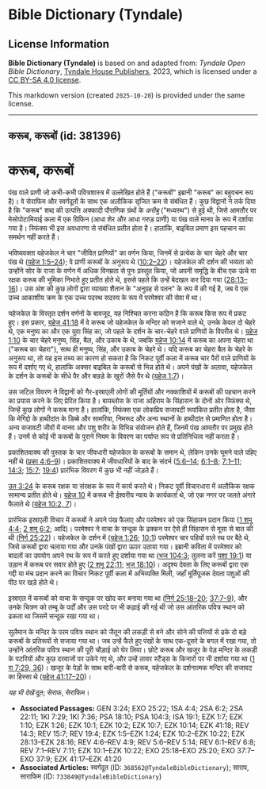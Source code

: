 # Bible Dictionary (Tyndale)

## License Information

**Bible Dictionary (Tyndale)** is based on and adapted from: _Tyndale Open Bible Dictionary_, [Tyndale House Publishers](https://tyndaleopenresources.com/), 2023, which is licensed under a [CC BY-SA 4.0 license](https://creativecommons.org/licenses/by-sa/4.0/legalcode.en).

This markdown version (created `2025-10-20`) is provided under the same license.



--------------------------------

## करूब, करूबों (id: 381396)

करूब, करूबों
============

पंख वाले प्राणी जो कभी\-कभी पवित्रशास्त्र में उल्लेखित होते हैं ("करूबों" इब्रानी "करूब" का बहुवचन रूप है)। वे सेराफिम और स्वर्गदूतों के साथ एक अलौकिक सृजित क्रम से संबंधित हैं। कुछ विद्वानों ने तर्क दिया है कि "करूब" शब्द की उत्पत्ति अक्कादी पौराणिक ग्रंथों के *करीबु* ("मध्यस्थ") से हुई थी, जिसे आमतौर पर मेसोपोटामियाई कला में एक ग्रिफिन (आधा शेर और आधा गरुड़ प्राणी) या पंख वाले मानव के रूप में दर्शाया गया है। स्फिंक्स भी इस अवधारणा से संबंधित प्रतीत होता है। हालांकि, बाइबिल प्रमाण इस पहचान का समर्थन नहीं करते हैं।

भविष्यवक्ता यहेजकेल ने चार "जीवित प्राणियों" का वर्णन किया, जिनमें से प्रत्येक के चार चेहरे और चार पंख थे ([यहेज 1:5–24](https://ref.ly/Ezek1:5-Ezek1:24)); वे प्राणी करूबों के अनुरूप थे ([10:2–22](https://ref.ly/Ezek10:2-Ezek10:22))। यहेजकेल की दर्शन की भव्यता को उन्होंने सोर के राजा के वर्णन में अधिक विनम्रता से पुनः प्रस्तुत किया, जो अपनी समृद्धि के बीच एक ऊंचे या रक्षक करूब की भूमिका निभाते हुए प्रतीत होते थे, इससे पहले कि उन्हें बेदखल कर दिया गया ([28:13–16](https://ref.ly/Ezek28:13-Ezek28:16))। उस अंश की कुछ लोगों द्वारा व्याख्या शैतान के "अनुग्रह से पतन" के रूप में की गई है, जब वे एक उच्च आकाशीय क्रम के एक उच्च पदस्थ सदस्य के रूप में परमेश्वर की सेवा में था।

यहेजकेल के विस्तृत दर्शन वर्णनों के बावजूद, यह निश्चित करना कठिन है कि करूब किस रूप में प्रकट हुए। इस प्रकार, [यहेज 41:18](https://ref.ly/Ezek41:18) में वे करूब जो यहेजकेल के मन्दिर को सजाने वाले थे, उनके केवल दो चेहरे थे, एक मनुष्य का और एक युवा सिंह का, जो पहले के दर्शन के चार\-चेहरे वाले प्राणियों के विपरीत थे। [यहेज 1:10](https://ref.ly/Ezek1:10) के चार चेहरे मनुष्य, सिंह, बैल, और उकाब के थे, जबकि [यहेज 10:14](https://ref.ly/Ezek10:14) में करूब का अपना चेहरा था ("करूब का चेहरा"), साथ ही मनुष्य, सिंह, और उकाब के चेहरे थे। यदि करूब का चेहरा बैल के चेहरे के अनुरूप था, तो यह इस तथ्य का कारण हो सकता है कि निकट पूर्वी कला में करूब चार पैरों वाले प्राणियों के रूप में दर्शाए गए थे, हालांकि अक्सर बाइबिल के करूबों से भिन्न होते थे। अपने पंखों के अलावा, यहेजकेल के दर्शन के करूबों के सीधे पैर और बछड़े के खुरों जैसे पैर थे ([यहेज 1:7](https://ref.ly/Ezek1:7))।

उस जटिल विवरण ने विद्वानों को गैर\-इस्राएली लोगों की मूर्तियों और नक्काशियों में करूबों की पहचान करने का प्रयास करने के लिए प्रेरित किया है। बायब्लोस के राजा अहिराम के सिंहासन के दोनों ओर स्फिंक्स थे, जिन्हें कुछ लोगों ने करूब माना है। हालांकि, स्फिंक्स एक लोकप्रिय सजावटी रूपांकित प्रतीत होता है, जैसा कि मेगिद्दो के हाथीदांत के डिब्बे और सामरिया, निमरूद और अन्य स्थानों के हाथीदांत से प्रमाणित होता है। अन्य सजावटी जीवों में मानव और पशु शरीर के विभिन्न संयोजन होते हैं, जिनमें पंख आमतौर पर प्रमुख होते हैं। उनमें से कोई भी करूबों के पुराने नियम के विवरण का पर्याप्त रूप से प्रतिनिधित्व नहीं करता है।

प्रकाशितवाक्य की पुस्तक के चार जीवधारी यहेजकेल के करूबों के समान थे, लेकिन उनके घूमने वाले पहिए नहीं थे ([प्रका 4:6–9](https://ref.ly/Rev4:6-Rev4:9))। प्रकाशितवाक्य में जीवधारियों के बाद के संदर्भ ([5:6–14](https://ref.ly/Rev5:6-Rev5:14); [6:1–8](https://ref.ly/Rev6:1-Rev6:8); [7:1–11](https://ref.ly/Rev7:1-Rev7:11); [14:3](https://ref.ly/Rev14:3); [15:7](https://ref.ly/Rev15:7); [19:4](https://ref.ly/Rev19:4)) प्रारंभिक विवरण में कुछ भी नहीं जोड़ते हैं।

[उत 3:24](https://ref.ly/Gen3:24) के करूब रक्षक या संरक्षक के रूप में कार्य करते थे। निकट पूर्वी विचारधारा में अलौकिक रक्षक सामान्य प्रतीत होते थे। [यहेज 10](https://ref.ly/Ezek10:1-Ezek10:22) में करूब भी ईश्वरीय न्याय के कार्यकर्ता थे, जो एक नगर पर जलते अंगारे फैलाते थे ([यहेज 10:2, 7](https://ref.ly/Ezek10:2,Ezek10:7))।

प्रारंभिक इस्राएली विचार में करूबों ने अपने पंख फैलाए और परमेश्वर को एक सिंहासन प्रदान किया ([1 शमू 4:4](https://ref.ly/1Sam4:4); [2 शमू 6:2](https://ref.ly/2Sam6:2); आदि)। परमेश्वर ने वाचा के सन्दूक के ढक्कन पर ऐसे ही सिंहासन से मूसा से बात की थी ([निर्ग 25:22](https://ref.ly/Exod25:22))। यहेजकेल के दर्शन में ([यहेज 1:26](https://ref.ly/Ezek1:26); [10:1](https://ref.ly/Ezek10:1)) परमेश्वर चार पहियों वाले रथ पर बैठे थे, जिसे करूबों द्वारा चलाया गया और उनके पंखों द्वारा ऊपर उठाया गया। इब्रानी कविता में परमेश्वर को बादलों का उपयोग अपने रथ के रूप में करते हुए दर्शाया गया था ([भज 104:3](https://ref.ly/Ps104:3); तुलना करें [यशा 19:1](https://ref.ly/Isa19:1)) या उड़ान में करूब पर सवार होते हुए ([2 शमू 22:11](https://ref.ly/2Sam22:11); [भज 18:10](https://ref.ly/Ps18:10))। अदृश्य देवता के लिए करूबों द्वारा एक गद्दी या मंच प्रदान करने का विचार निकट पूर्वी कला में अभिव्यक्ति मिली, जहाँ मूर्तिपूजक देवता पशुओं की पीठ पर खड़े होते थे।

इस्राएल में करूबों को वाचा के सन्दूक पर खोद कर बनाया गया था ([निर्ग 25:18–20](https://ref.ly/Exod25:18-Exod25:20); [37:7–9](https://ref.ly/Exod37:7-Exod37:9)), और उनके चित्रण को तम्बू के पर्दों और उस परदे पर भी कढ़ाई की गई थी जो उस आंतरिक पवित्र स्थान को ढकता था जिसमें सन्दूक रखा गया था।

सुलैमान के मन्दिर के परम पवित्र स्थान को जैतून की लकड़ी से बने और सोने की पत्तियों से ढके दो बड़े करूबों के प्रतिरूपों से सजाया गया था। जब उन्हें फैले हुए पंखों के साथ एक\-दूसरे के बगल में रखा गया, तो उन्होंने आंतरिक पवित्र स्थान की पूरी चौड़ाई को घेर लिया। छोटे करूब और खजूर के पेड़ मन्दिर के लकड़ी के पटरियों और कुछ दरवाजों पर उकेरे गए थे, और उन्हें लावर स्टैंड्स के किनारों पर भी दर्शाया गया था ([1 रा 7:29, 36](https://ref.ly/1Kgs7:29,1Kgs7:36))। खजूर के पेड़ों के साथ बारी\-बारी से करूब, यहेजकेल के दर्शनात्मक मन्दिर की सजावट का हिस्सा थे ([यहेज 41:17–20](https://ref.ly/Ezek41:17-Ezek41:20))।

*यह भी देखें* दूत; सेराफ, सेराफिम।

* **Associated Passages:** GEN 3:24; EXO 25:22; 1SA 4:4; 2SA 6:2; 2SA 22:11; 1KI 7:29; 1KI 7:36; PSA 18:10; PSA 104:3; ISA 19:1; EZK 1:7; EZK 1:10; EZK 1:26; EZK 10:1; EZK 10:2; EZK 10:7; EZK 10:14; EZK 41:18; REV 14:3; REV 15:7; REV 19:4; EZK 1:5–EZK 1:24; EZK 10:2–EZK 10:22; EZK 28:13–EZK 28:16; REV 4:6–REV 4:9; REV 5:6–REV 5:14; REV 6:1–REV 6:8; REV 7:1–REV 7:11; EZK 10:1–EZK 10:22; EXO 25:18–EXO 25:20; EXO 37:7–EXO 37:9; EZK 41:17–EZK 41:20
* **Associated Articles:** स्वर्गदूत (ID: `368562@TyndaleBibleDictionary`); साराप, साराफिम (ID: `733849@TyndaleBibleDictionary`)

